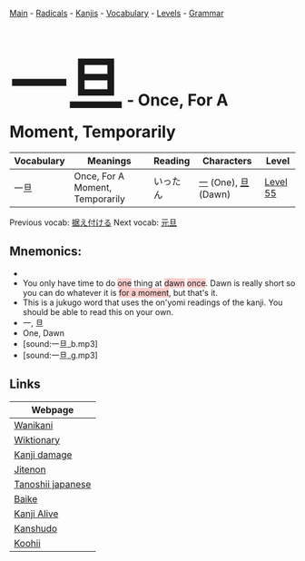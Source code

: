 <style> bigfont {font-size: 100px}</style>
[Main](../README.md) -
[Radicals](../radicals.md) -
[Kanjis](../kanjis.md) -
[Vocabulary](../vocabulary.md) -
[Levels](../levels.md) -
[Grammar](../grammar.md)
# <bigfont> 一旦</bigfont> - Once, For A Moment, Temporarily 

| Vocabulary | Meanings | Reading | Characters | Level |
| --- | --- | --- | --- | --- |
| 一旦 | Once, For A Moment, Temporarily | いったん |  [一](../kanjis/一.md) (One), [旦](../kanjis/旦.md) (Dawn) | [Level 55](../levels/wk_level55.md) |

Previous vocab: [据え付ける](据え付ける.md) Next vocab: [元旦](元旦.md) 

## Mnemonics:

* 
* You only have time to do <span style="background-color:#ffcccb"> one</span> thing at <span style="background-color:#ffcccb"> dawn</span> <span style="background-color:#ffcccb"> once</span>. Dawn is really short so you can do whatever it is <span style="background-color:#ffcccb"> for a moment</span>, but that's it.
* This is a jukugo word that uses the on'yomi readings of the kanji. You should be able to read this on your own.
* 一, 旦
* One, Dawn
* [sound:一旦_b.mp3]
* [sound:一旦_g.mp3]


## Links 

| Webpage |
| --- |
| [Wanikani          ](https://www.wanikani.com/kanji/一旦) |
| [Wiktionary        ](https://en.wiktionary.org/wiki/一旦) |
| [Kanji damage      ](http://www.kanjidamage.com/kanji/search?utf8=✓&q=一旦) |
| [Jitenon           ](https://jitenon.com/kanji/一旦) |
| [Tanoshii japanese ](https://www.tanoshiijapanese.com/dictionary/kanji.cfm?k=一旦) |
| [Baike             ](https://baike.baidu.com/item/一旦) |
| [Kanji Alive       ](https://app.kanjialive.com/一旦) |
| [Kanshudo          ](https://www.kanshudo.com/searchmn?q=一旦) |
| [Koohii            ](https://kanji.koohii.com/study/kanji/一旦) |

